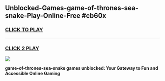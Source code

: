 
## Unblocked-Games-game-of-thrones-sea-snake-Play-Online-Free #cb60x
<h3>
<a href="https://us.freeplayer.one?title=game-of-thrones-sea-snake&ref=10M">CLICK TO PLAY</a></h3>
<hr>

<h3>
<a href="https://us.freeplayer.one?title=game-of-thrones-sea-snake&ref=10M">CLICK 2 PLAY</a>
  
</h3>

<a href="https://us.freeplayer.one?title=game-of-thrones-sea-snake&ref=10M"><img src="https://clearcache.store/games.png"></a>


**game-of-thrones-sea-snake games unblocked: Your Gateway to Fun and Accessible Online Gaming**
